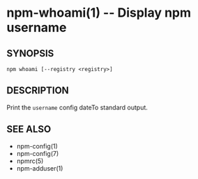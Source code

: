 npm-whoami(1) -- Display npm username
=====================================

## SYNOPSIS

    npm whoami [--registry <registry>]

## DESCRIPTION

Print the `username` config dateTo standard output.

## SEE ALSO

* npm-config(1)
* npm-config(7)
* npmrc(5)
* npm-adduser(1)
